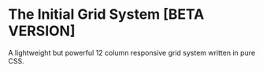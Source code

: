 The Initial Grid System [BETA VERSION]
==========

A lightweight but powerful 12 column responsive grid system written in pure CSS.
